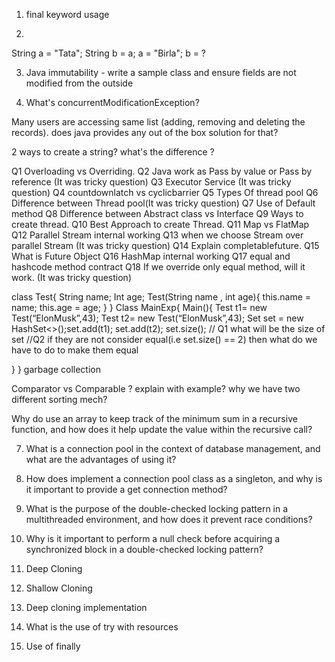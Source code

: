 1. final keyword usage
   
2.
String a = "Tata";
String b = a;
a = "Birla";
b = ?

3. Java immutability - write a sample class and ensure fields are not modified from the outside

4. What's concurrentModificationException?
 
Many users are accessing same list (adding, removing and deleting the records). does java provides any out of the box solution for that?

2 ways to create a string? what's the difference ?

Q1 Overloading vs Overriding.
Q2 Java work as Pass by value or Pass by reference (It was tricky question)
Q3 Executor Service (It was tricky question)
Q4 countdownlatch vs cyclicbarrier
Q5 Types Of thread pool
Q6 Difference between Thread pool(It was tricky question)
Q7 Use of Default method
Q8 Difference between Abstract class vs Interface
Q9 Ways to create thread.
Q10 Best Approach to create Thread.
Q11 Map vs FlatMap
Q12 Parallel Stream internal working
Q13 when we choose Stream over parallel Stream (It was tricky question)
Q14 Explain completablefuture.
Q15 What is Future Object
Q16 HashMap internal working
Q17 equal and hashcode method contract
Q18 If we override only equal method, will it work. (It was tricky question)


class Test{
String name;
Int age;
Test(String name , int age){
this.name = name;
this.age = age;
} }
Class MainExp{
Main(){
Test t1= new Test(“ElonMusk”,43);
Test t2= new Test(“ElonMusk”,43);
Set<Test> set = new HashSet<>();set.add(t1);
set.add(t2);
set.size(); // Q1 what will be the size of set
//Q2 if they are not consider equal(i.e set.size() == 2) then what do we have to do to make
them equal

} }
garbage collection

Comparator vs Comparable ? explain with example? why we have two different sorting mech?

Why do  use an array to keep track of the minimum sum in a recursive function,
 and how does it help update the value within the recursive call?

7. What is a connection pool in the context of database management, 
and what are the advantages of using it?

8. How does implement a connection pool class as a singleton, 
and why is it important to provide a get connection method?

9. What is the purpose of the double-checked locking pattern in a multithreaded environment,
 and how does it prevent race conditions?

10. Why is it important to perform a null check before acquiring a synchronized block in a double-checked locking pattern?

11. Deep Cloning

12. Shallow Cloning

13. Deep cloning implementation

14. What is the use of try with resources
8. Use of finally





